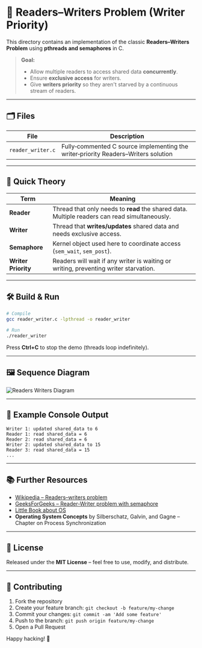 # 📖 Readers–Writers Problem (Writer Priority)

This directory contains an implementation of the classic **Readers–Writers Problem** using **pthreads and semaphores** in C.

> **Goal:**  
> - Allow multiple readers to access shared data **concurrently**.  
> - Ensure **exclusive access** for writers.  
> - Give **writers priority** so they aren't starved by a continuous stream of readers.

---

## 🗂️ Files

| File | Description |
|------|-------------|
| `reader_writer.c` | Fully‑commented C source implementing the writer‑priority Readers–Writers solution |

---

## 📌 Quick Theory

| Term | Meaning |
|------|---------|
| **Reader** | Thread that only needs to **read** the shared data. Multiple readers can read simultaneously. |
| **Writer** | Thread that **writes/updates** shared data and needs exclusive access. |
| **Semaphore** | Kernel object used here to coordinate access (`sem_wait`, `sem_post`). |
| **Writer Priority** | Readers will wait if any writer is waiting or writing, preventing writer starvation. |

---

## 🛠️ Build & Run

```bash
# Compile
gcc reader_writer.c -lpthread -o reader_writer

# Run
./reader_writer
```

Press **Ctrl+C** to stop the demo (threads loop indefinitely).

---

## 🖼️ Sequence Diagram

![Readers Writers Diagram](https://static-00.iconduck.com/assets.00/readers-writers-problem-illustration-512x282-alt.png)

---

## 🧪 Example Console Output

```
Writer 1: updated shared_data to 6
Reader 1: read shared_data = 6
Reader 2: read shared_data = 6
Writer 2: updated shared_data to 15
Reader 3: read shared_data = 15
...
```

---

## 📚 Further Resources

- [Wikipedia – Readers–writers problem](https://en.wikipedia.org/wiki/Readers%E2%80%93writers_problem)
- [GeeksForGeeks – Reader-Writer problem with semaphore](https://www.geeksforgeeks.org/reader-writer-problem-using-semaphores-set-1/)
- [Little Book about OS](https://littleosbook.github.io/)
- **Operating System Concepts** by Silberschatz, Galvin, and Gagne – Chapter on Process Synchronization

---

## 📝 License

Released under the **MIT License** – feel free to use, modify, and distribute.

---

## 🙌 Contributing

1. Fork the repository
2. Create your feature branch: `git checkout -b feature/my-change`
3. Commit your changes: `git commit -am 'Add some feature'`
4. Push to the branch: `git push origin feature/my-change`
5. Open a Pull Request

Happy hacking! 🚀
